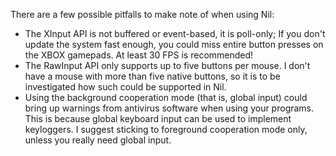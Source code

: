 There are a few possible pitfalls to make note of when using Nil:

* The XInput API is not buffered or event-based, it is poll-only; If you don't update the system fast enough, you could miss entire button presses on the XBOX gamepads. At least 30 FPS is recommended!
* The RawInput API only supports up to five buttons per mouse. I don't have a mouse with more than five native buttons, so it is to be investigated how such could be supported in Nil.
* Using the background cooperation mode (that is, global input) could bring up warnings from antivirus software when using your programs. This is because global keyboard input can be used to implement keyloggers. I suggest sticking to foreground cooperation mode only, unless you really need global input.
